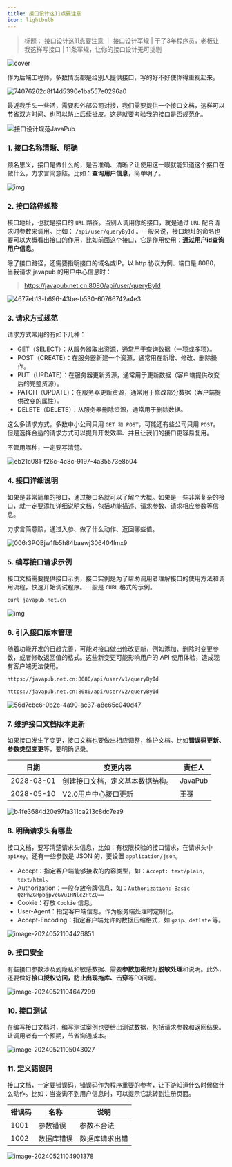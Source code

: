```yaml
---
title: 接口设计这11点要注意
icon: lightbulb
---
```





> 标题： 接口设计这11点要注意 ｜ 接口设计军规 | 干了3年程序员，老板让我这样写接口 | 11条军规，让你的接口设计无可挑剔


![cover](https://javapub-common-oss.oss-cn-beijing.aliyuncs.com/javapub/202405211115020.jpg)



作为后端工程师，多数情况都是给别人提供接口，写的好不好使你得重视起来。

![74076262d8f14d5390e1ba557e0296a0](https://javapub-common-oss.oss-cn-beijing.aliyuncs.com/javapub/202405171707202.jpeg)

最近我手头一些活，需要和外部公司对接，我们需要提供一个接口文档，这样可以节省双方时间、也可以防止后续扯皮。这是就要考验我的接口是否规范化。



![接口设计规范JavaPub](https://javapub-common-oss.oss-cn-beijing.aliyuncs.com/javapub/202405211059259.png)


### 1. 接口名称清晰、明确

顾名思义，接口是做什么的，是否准确、清晰？让使用这一眼就能知道这个接口在做什么，力求言简意赅。比如：**查询用户信息**，简单明了。

![img](https://javapub-common-oss.oss-cn-beijing.aliyuncs.com/javapub/202405211017176.jpeg)

### 2. 接口路径规整

接口地址，也就是接口的 `URL` 路径。当别人调用你的接口，就是通过 `URL` 配合请求时参数来调用。比如： `/api/user/queryById` 。一般来说，接口地址的命名也要可以大概看出接口的作用，比如前面这个接口，它是作用使用：**通过用户id查询用户信息**。

除了接口路径，还需要指明接口的域名或IP。以 http 协议为例、端口是 8080，当我请求 javapub 的用户中心信息时：  

> https://javapub.net.cn:8080/api/user/queryById

![4677eb13-b696-43be-b530-60766742a4e3](https://javapub-common-oss.oss-cn-beijing.aliyuncs.com/javapub/202405211023485.jpeg)


### 3. 请求方式规范

请求方式常用的有如下几种：

- GET（SELECT）：从服务器取出资源，通常用于查询数据（一项或多项）。
- POST（CREATE）：在服务器新建一个资源，通常用在新增、修改、删除操作。
- PUT（UPDATE）：在服务器更新资源，通常用于更新数据（客户端提供改变后的完整资源）。
- PATCH（UPDATE）：在服务器更新资源，通常用于修改部分数据（客户端提供改变的属性）。
- DELETE（DELETE）：从服务器删除资源，通常用于删除数据。

这么多请求方式，多数中小公司只用 `GET 和 POST`，可能还有些公司只用 `POST`。但是选择合适的请求方式可以提升开发效率、并且让我们的接口更容易复用。

不管用哪种，一定要写清楚。

![eb21c081-f26c-4c8c-9197-4a35573e8b04](https://javapub-common-oss.oss-cn-beijing.aliyuncs.com/javapub/202405211025708.jpeg)


### 4. 接口详细说明

如果是非常简单的接口，通过接口名就可以了解个大概。如果是一些非常复杂的接口，就一定要添加详细说明文档，包括功能描述、请求参数、请求相应参数等信息。

力求言简意赅，通过入参、做了什么动作、返回哪些值。

![006r3PQBjw1fb5h84baewj306404lmx9](https://javapub-common-oss.oss-cn-beijing.aliyuncs.com/javapub/202405211026412.jpg)

### 5. 编写接口请求示例

接口文档需要提供接口示例，接口实例是为了帮助调用者理解接口的使用方法和调用流程，快速开始调试程序。一般是 `CURL` 格式的示例。

```BASH
curl javapub.net.cn
```

![img](https://javapub-common-oss.oss-cn-beijing.aliyuncs.com/javapub/202405211028827.jpeg)


### 6. 引入接口版本管理

随着功能开发的日趋完善，可能对接口做出修改更新，例如添加、删除时变更参数，或者修改返回值的格式。这些新变更可能影响用户的 API 使用体验，造成现有客户端无法使用。

```BASH
https://javapub.net.cn:8080/api/user/v1/queryById

https://javapub.net.cn:8080/api/user/v2/queryById
```

![56d7cbc6-0b2c-4a90-ac37-a8e65c040d47](https://javapub-common-oss.oss-cn-beijing.aliyuncs.com/javapub/202405211037091.jpeg)




### 7. 维护接口文档版本更新

如果接口发生了变更，接口文档也要做出相应调整，维护文档。比如**错误码更新、参数类型变更**等，要明确记录。

| 日期 | 变更内容 | 责任人 |
|-------|-------|-------|
| 2028-03-01 | 创建接口文档，定义基本数据结构。 | JavaPub |
| 2028-05-10 | V2.0用户中心接口更新 | 王哥 |

![b4fe3684d20e97fa311ca213c8dc7ea9](https://javapub-common-oss.oss-cn-beijing.aliyuncs.com/javapub/202405211033526.jpeg)

### 8. 明确请求头有哪些

接口文档，要写清楚请求头信息，比如：有权限校验的接口请求，在请求头中 `apiKey`。还有一些参数是 JSON 的，要设置 `application/json`。

- Accept：指定客户端能够接收的内容类型，如：`Accept: text/plain, text/html`。
- Authorization：一般存放令牌信息，如：`Authorization: Basic QzPhZGRpbjpvcGVuIHNlc2FtZQ==`
- Cookie：存放 `Cookie` 信息。
- User-Agent：指定客户端信息，作为服务端处理时定制化。
- Accept-Encoding：指定客户端允许的数据压缩格式，如 `gzip、deflate` 等。

![image-20240521104426851](https://javapub-common-oss.oss-cn-beijing.aliyuncs.com/javapub/202405211044984.png)


### 9. 接口安全

有些接口参数涉及到隐私和敏感数据、需要**参数加密**做好**脱敏处理**和说明。此外，还要做好**接口授权访问，防止出现拖库、击穿**等P0问题。

![image-20240521104647299](https://javapub-common-oss.oss-cn-beijing.aliyuncs.com/javapub/202405211046630.png)




### 10. 接口测试

在编写接口文档时，编写测试案例也要给出测试数据，包括请求参数和返回结果。让调用者有一个预期，节省沟通成本。

![image-20240521105043027](https://javapub-common-oss.oss-cn-beijing.aliyuncs.com/javapub/202405211050008.png)




### 11. 定义错误码

接口文档，一定要错误码，错误码作为程序重要的参考，让下游知道什么时候做什么动作。比如：当查询不到用户信息时，可以提示它跳转到注册页面。

| 错误码 | 名称 | 说明 |
|-------|-------|-------|
| 1001 | 参数错误 | 参数不合法 |
| 1002 | 数据库错误 | 数据库请求出错 |

![image-20240521104901378](https://javapub-common-oss.oss-cn-beijing.aliyuncs.com/javapub/202405211049771.png)



